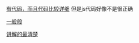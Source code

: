 [有代码，而且代码比较详细](https://www.bilibili.com/video/BV1yz4y1o7Ex/?vd_source=61835242374a38b76bc1e93d7bb68b1b)
但是js代码好像不是很正确

[一般般](https://www.bilibili.com/video/BV19T411c71A/?vd_source=61835242374a38b76bc1e93d7bb68b1b)

[讲解的最清楚](https://www.bilibili.com/video/BV1UL4y1i7Tr/?)